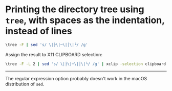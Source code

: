 # Printing the directory tree using `tree`, with spaces as the indentation, instead of lines

```sh
\tree -F | sed 's/ \|├\|─\|│\|└/ /g'
```

Assign the result to X11 CLIPBOARD selection:

```sh
\tree -F -L 2 | sed 's/ \|├\|─\|│\|└/ /g' | xclip -selection clipboard
```

---

The regular expression option probably doesn't work in the macOS distribution of `sed`.
